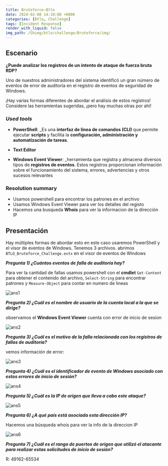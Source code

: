 ```yaml
---
title: Bruteforce-Btlo
date: 2024-02-08 14:10:00 +0800
categories: [Btlo, Challenge]
tags: [Incident Response]
render_with_liquid: false
img_path: /Ghimg/btlo/challenge/Bruteforce/img/
---
```


## Escenario

**¿Puede analizar los registros de un intento de ataque de fuerza bruta RDP?**  
  
Uno de nuestros administradores del sistema identificó un gran número de eventos de error de auditoría en el registro de eventos de seguridad de Windows.  
  
¡Hay varias formas diferentes de abordar el análisis de estos registros! Considere las herramientas sugeridas, ¡pero hay muchas otras por ahí!


### *Used tools*

- **PowerShell**: _Es una **interfaz de línea de comandos (CLI)** que permite ejecutar **scripts** y facilita la **configuración, administración y automatización de tareas**.

- **Text Editor** 

- **Windows Event Viewer**: _herramienta que registra y almacena diversos tipos de **registros de eventos**. Estos registros proporcionan información sobre el funcionamiento del sistema, errores, advertencias y otros sucesos relevantes
### Resolution summary

- Usamos powershell para encontrar los patrones en el archivo
- Usamos Windows Event Viewer para ver los detalles del registo
- Hacemos una busqueda **Whois** para ver la informacion de la dirección IP 


## Presentación 

Hay múltiples formas de abordar esto en este caso usaremos PowerShell y el visor de eventos de Windows.
Tenemos 3 archivos. abrimos `BTLO_Bruteforce_Challenge.evtx` en el visor de eventos de Windows

**_Pregunta 1) ¿Cuántos eventos de falla de auditoría hay?_** 

Para ver la cantidad de fallas usamos powershell con el **cmdlet** ```Get-Content``` para obtener el contenido del archivo, ```Select-String``` para encontrar patrones y ```Measure-Object``` para contar en numero de lineas


![ans1](Pasted_image_20240126155251_i7bmak.png)

**_Pregunta 2) ¿Cuál es el nombre de usuario de la cuenta local a la que se dirige?_** 

observamos el **Windows Event Viewer** cuenta con error de inicio de sesion

![ans2](Pasted_image_20240126162800_wcrcjt)


**_Pregunta 3) ¿Cuál es el motivo de la falla relacionada con los registros de fallas de auditoría?_** 

vemos información de error:

![ans3](Pasted_image_20240126163313_cxppdj)


**_Pregunta 4) ¿Cuál es el identificador de evento de Windows asociado con estos errores de inicio de sesión?_**

![ans4](Pasted_image_20240126163442_fy0jcw)


**_Pregunta 5) ¿Cuál es la IP de origen que lleva a cabo este ataque?_** 

![ans5](Pasted_image_20240126163547_xeymix)


**_Pregunta 6) ¿A qué país está asociada esta dirección IP?_** 

Hacemos una búsqueda whois para ver la info de la direccion IP

![ans6](Pasted_image_20240126164133_mfwmnu)


**_Pregunta 7) ¿Cuál es el rango de puertos de origen que utilizó el atacante para realizar estas solicitudes de inicio de sesión?_**

R: 49162-65534

